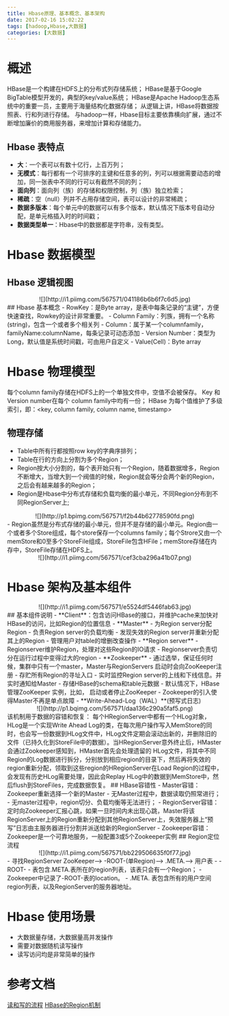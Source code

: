 ```yaml
---
title: Hbase原理、基本概念、基本架构
date: 2017-02-16 15:02:22
tags: [hadoop,Hbase,大数据]
categories: [大数据]
---
```

# 概述
HBase是一个构建在HDFS上的分布式列存储系统；
HBase是基于Google BigTable模型开发的，典型的key/value系统；
HBase是Apache Hadoop生态系统中的重要一员，主要用于海量结构化数据存储；
从逻辑上讲，HBase将数据按照表、行和列进行存储。
与hadoop一样，Hbase目标主要依靠横向扩展，通过不断增加廉价的商用服务器，来增加计算和存储能力。
## Hbase 表特点
- **大**：一个表可以有数十亿行，上百万列；
- **无模式**：每行都有一个可排序的主键和任意多的列，列可以根据需要动态的增加，同一张表中不同的行可以有截然不同的列；
- **面向列**：面向列（族）的存储和权限控制，列（族）独立检索；
- **稀疏**：空（null）列并不占用存储空间，表可以设计的非常稀疏；
- **数据多版本**：每个单元中的数据可以有多个版本，默认情况下版本号自动分配，是单元格插入时的时间戳；
- **数据类型单一**：Hbase中的数据都是字符串，没有类型。

# Hbase 数据模型
## Hbase 逻辑视图
<center>![](http://i1.piimg.com/567571/041186b6b6f7c6d5.jpg)</center>
## Hbase 基本概念
- RowKey：是Byte array，是表中每条记录的“主键”，方便快速查找，Rowkey的设计非常重要。
- Column Family：列族，拥有一个名称(string)，包含一个或者多个相关列
- Column：属于某一个columnfamily，familyName:columnName，每条记录可动态添加
- Version Number：类型为Long，默认值是系统时间戳，可由用户自定义
- Value(Cell)：Byte array

# Hbase 物理模型
每个column family存储在HDFS上的一个单独文件中，空值不会被保存。
Key 和 Version number在每个 column family中均有一份；
HBase 为每个值维护了多级索引，即：\<key, column family, column name, timestamp\>
## 物理存储
-  Table中所有行都按照row key的字典序排列；
-  Table在行的方向上分割为多个Region；
- Region按大小分割的，每个表开始只有一个Region，随着数据增多，Region不断增大，当增大到一个阀值的时候，Region就会等分会两个新的Region，之后会有越来越多的Region；
- Region是Hbase中分布式存储和负载均衡的最小单元，不同Region分布到不同RegionServer上;
<center>![](http://p1.bpimg.com/567571/f2b44b62778590fd.png)</center>
- Region虽然是分布式存储的最小单元，但并不是存储的最小单元。Region由一个或者多个Store组成，每个store保存一个columns family；每个Strore又由一个memStore和0至多个StoreFile组成，StoreFile包含HFile；memStore存储在内存中，StoreFile存储在HDFS上。
<center>![](http://i1.piimg.com/567571/cef3cba296a41b07.png)</center>

# Hbase 架构及基本组件
<center>![](http://i1.piimg.com/567571/e5524df5446fab63.jpg)</center>
## 基本组件说明
- **Client**：包含访问HBase的接口，并维护cache来加快对HBase的访问，比如Region的位置信息
- **Master**
 - 为Region server分配Region
 - 负责Region server的负载均衡
 - 发现失效的Region server并重新分配其上的Region
 - 管理用户对table的增删改查操作
- **Region server**
 - Regionserver维护Region，处理对这些Region的IO请求
 - Regionserver负责切分在运行过程中变得过大的region
- **Zookeeper**
 - 通过选举，保证任何时候，集群中只有一个master，Master与RegionServers 启动时会向ZooKeeper注册
 - 存贮所有Region的寻址入口
 - 实时监控Region server的上线和下线信息。并实时通知给Master
 - 存储HBase的schema和table元数据
 - 默认情况下，HBase 管理ZooKeeper 实例，比如， 启动或者停止ZooKeeper
 - Zookeeper的引入使得Master不再是单点故障
- **Write-Ahead-Log（WAL）**(预写式日志)
<center>![](http://p1.bqimg.com/567571/daa136c290a5faf5.png)</center>
该机制用于数据的容错和恢复：
每个HRegionServer中都有一个HLog对象，HLog是一个实现Write Ahead Log的类，在每次用户操作写入MemStore的同时，也会写一份数据到HLog文件中，HLog文件定期会滚动出新的，并删除旧的文件（已持久化到StoreFile中的数据）。当HRegionServer意外终止后，HMaster会通过Zookeeper感知到，HMaster首先会处理遗留的 HLog文件，将其中不同Region的Log数据进行拆分，分别放到相应region的目录下，然后再将失效的region重新分配，领取到这些region的HRegionServer在Load Region的过程中，会发现有历史HLog需要处理，因此会Replay HLog中的数据到MemStore中，然后flush到StoreFiles，完成数据恢复。
## HBase容错性
-  Master容错：Zookeeper重新选择一个新的Master
 - 无Master过程中，数据读取仍照常进行；
 - 无master过程中，region切分、负载均衡等无法进行；
- RegionServer容错：定时向Zookeeper汇报心跳，如果一旦时间内未出现心跳，Master将该RegionServer上的Region重新分配到其他RegionServer上，失效服务器上“预写”日志由主服务器进行分割并派送给新的RegionServer
- Zookeeper容错：Zookeeper是一个可靠地服务，一般配置3或5个Zookeeper实例
## Region定位流程
<center>![](http://i1.piimg.com/567571/bb229506635f0f77.jpg)</center>
- 寻找RegionServer
 ZooKeeper--> -ROOT-(单Region)--> .META.--> 用户表
- -ROOT-
 - 表包含.META.表所在的region列表，该表只会有一个Region；
 - Zookeeper中记录了-ROOT-表的location。
- .META.
 表包含所有的用户空间region列表，以及RegionServer的服务器地址。

# Hbase 使用场景
- 大数据量存储，大数据量高并发操作
- 需要对数据随机读写操作
- 读写访问均是非常简单的操作

# 参考文档
[读和写的流程](http://wenku.baidu.com/view/b46eadd228ea81c758f578f4.html)
[HBase的Region机制](http://blog.csdn.net/dianacody/article/details/39530165)
